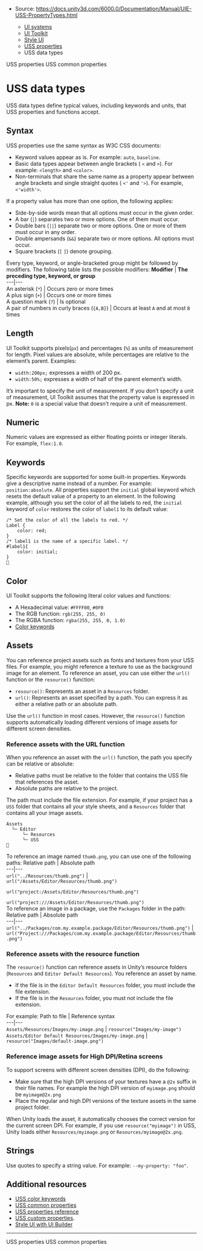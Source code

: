* Source: https://docs.unity3d.com/6000.0/Documentation/Manual/UIE-USS-PropertyTypes.html

  * [UI systems](https://docs.unity3d.com/6000.0/Documentation/Manual/UIToolkits.html)
  * [UI Toolkit](https://docs.unity3d.com/6000.0/Documentation/Manual/UIElements.html)
  * [Style UI](https://docs.unity3d.com/6000.0/Documentation/Manual/UIE-USS.html)
  * [USS properties](https://docs.unity3d.com/6000.0/Documentation/Manual/UIE-uss-properties.html)
  * USS data types


[](https://docs.unity3d.com/6000.0/Documentation/Manual/UIE-uss-properties.html)
USS properties
[](https://docs.unity3d.com/6000.0/Documentation/Manual/UIE-USS-SupportedProperties.html)
USS common properties
# USS data types
USS data types define typical values, including keywords and units, that USS properties and functions accept. 
## Syntax
USS properties use the same syntax as W3C CSS documents:
  * Keyword values appear as is. For example: `auto`, `baseline`.
  * Basic data types appear between angle brackets ( `<` and `>`). For example: `<length>` and `<color>`.
  * Non-terminals that share the same name as a property appear between angle brackets and single straight quotes ( `<'` and `'>`). For example, `<'width'>`.


If a property value has more than one option, the following applies:
  * Side-by-side words mean that all options must occur in the given order.
  * A bar (`|`) separates two or more options. One of them must occur.
  * Double bars (`||`) separate two or more options. One or more of them must occur in any order.
  * Double ampersands (`&&`) separate two or more options. All options must occur.
  * Square brackets (`[` `]`) denote grouping.


Every type, keyword, or angle-bracketed group might be followed by modifiers. The following table lists the possible modifiers:
**Modifier** | **The preceding type, keyword, or group**  
---|---  
An asterisk (`*`) | Occurs zero or more times  
A plus sign (`+`) | Occurs one or more times  
A question mark (`?`) | Is optional  
A pair of numbers in curly braces (`{A,B}`) | Occurs at least `A` and at most `B` times  
## Length
UI Toolkit supports  pixels(`px`) and percentages (`%`) as units of measurement for length. Pixel values are absolute, while percentages are relative to the element’s parent.
Examples:
  * `width:200px;` expresses a width of 200 px.
  * `width:50%;` expresses a width of half of the parent element’s width.


It’s important to specify the unit of measurement. If you don’t specify a unit of measurement, UI Toolkit assumes that the property value is expressed in px.
**Note:** `0` is a special value that doesn’t require a unit of measurement.
## Numeric
Numeric values are expressed as either floating points or integer literals. For example, `flex:1.0`.
## Keywords
Specific keywords are supported for some built-in properties. Keywords give a descriptive name instead of a number. For example: `position:absolute`. 
All properties support the `initial` global keyword which resets the default value of a property to an element. 
In the following example, although you set the color of all the labels to red, the `initial` keyword of `color` restores the color of `label1` to its default value:
```
/* Set the color of all the labels to red. */
Label {
    color: red;
}
/* label1 is the name of a specific label. */
#label1{
    color: initial;
}

```

## Color
UI Toolkit supports the following literal color values and functions:
  * A Hexadecimal value: `#FFFF00`, `#0F0`
  * The RGB function: `rgb(255, 255, 0)`
  * The RGBA function: `rgba(255, 255, 0, 1.0)`
  * [Color keywords](https://docs.unity3d.com/6000.0/Documentation/Manual/UIE-uss-color-keywords.html)


## Assets
You can reference project assets such as fonts and textures from your USS files. For example, you might reference a texture to use as the background image for an element.
To reference an asset, you can use either the `url()` function or the `resource()` function: 
  * `resource()`: Represents an asset in a `Resources` folder.
  * `url()`: Represents an asset specified by a path. You can express it as either a relative path or an absolute path.


Use the `url()` function in most cases. However, the `resource()` function supports automatically loading different versions of image assets for different screen densities.
### Reference assets with the URL function
When you reference an asset with the `url()` function, the path you specify can be relative or absolute:
  * Relative paths must be relative to the folder that contains the USS file that references the asset.
  * Absolute paths are relative to the project.


The path must include the file extension.
For example, if your project has a `USS` folder that contains all your style sheets, and a `Resources` folder that contains all your image assets.
```
Assets
  └─ Editor
      └─ Resources
      └─ USS

```

To reference an image named `thumb.png`, you can use one of the following paths:
Relative path | Absolute path  
---|---  
`url("../Resources/thumb.png")` |  `url("/Assets/Editor/Resources/thumb.png")`  
  
`url("project:/Assets/Editor/Resources/thumb.png")`   
  
`url("project:///Assets/Editor/Resources/thumb.png")`  
To reference an image in a package, use the `Packages` folder in the path:
Relative path | Absolute path  
---|---  
`url("../Packages/com.my.example.package/Editor/Resources/thumb.png")` | `url("Project:///Packages/com.my.example.package/Editor/Resources/thumb.png")`  
### Reference assets with the resource function
The `resource()` function can reference assets in Unity’s resource folders (`Resources` and `Editor Default Resources`). You reference an asset by name.
  * If the file is in the `Editor Default Resources` folder, you must include the file extension.
  * If the file is in the `Resources` folder, you must not include the file extension.


For example:
Path to file | Reference syntax  
---|---  
`Assets/Resources/Images/my-image.png` | `resource("Images/my-image")`  
`Assets/Editor Default Resources/Images/my-image.png` | `resource("Images/default-image.png")`  
### Reference image assets for High DPI/Retina screens
To support screens with different screen densities (DPI), do the following:
  * Make sure that the high DPI versions of your textures have a `@2x` suffix in their file names. For example the high DPI version of `myimage.png` should be `myimage@2x.png`
  * Place the regular and high DPI versions of the texture assets in the same project folder.


When Unity loads the asset, it automatically chooses the correct version for the current screen DPI.
For example, if you use `resource("myimage")` in USS, Unity loads either `Resources/myimage.png` or `Resources/myimage@2x.png`.
## Strings
Use quotes to specify a string value. For example: `--my-property: "foo"`.
## Additional resources
  * [USS color keywords](https://docs.unity3d.com/6000.0/Documentation/Manual/UIE-USS-Properties-Reference.html)
  * [USS common properties](https://docs.unity3d.com/6000.0/Documentation/Manual/UIE-USS-SupportedProperties.html)
  * [USS properties reference](https://docs.unity3d.com/6000.0/Documentation/Manual/UIE-USS-Properties-Reference.html)
  * [USS custom properties](https://docs.unity3d.com/6000.0/Documentation/Manual/UIE-USS-CustomProperties.html).
  * [Style UI with UI Builder](https://docs.unity3d.com/6000.0/Documentation/Manual/UIB-styling-ui-using-uss-selectors.html)


* * *
[](https://docs.unity3d.com/6000.0/Documentation/Manual/UIE-uss-properties.html)
USS properties
[](https://docs.unity3d.com/6000.0/Documentation/Manual/UIE-USS-SupportedProperties.html)
USS common properties
